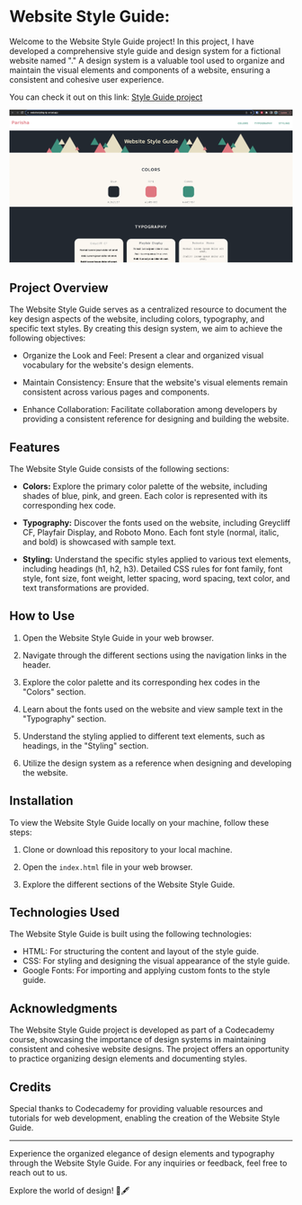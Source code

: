 # Website Style Guide: 

Welcome to the Website Style Guide project! In this project, I have developed a comprehensive style guide and design system for a fictional website named "." A design system is a valuable tool used to organize and maintain the visual elements and components of a website, ensuring a consistent and cohesive user experience.

You can check it out on this link: [Style Guide project](https://websitestyling-lp.vercel.app/) 

![Style Guide](StyleGuide.png)

## Project Overview

The Website Style Guide serves as a centralized resource to document the key design aspects of the website, including colors, typography, and specific text styles. By creating this design system, we aim to achieve the following objectives:

- Organize the Look and Feel: Present a clear and organized visual vocabulary for the website's design elements.

- Maintain Consistency: Ensure that the website's visual elements remain consistent across various pages and components.

- Enhance Collaboration: Facilitate collaboration among developers by providing a consistent reference for designing and building the website.

## Features

The Website Style Guide consists of the following sections:

- **Colors:** Explore the primary color palette of the website, including shades of blue, pink, and green. Each color is represented with its corresponding hex code.

- **Typography:** Discover the fonts used on the website, including Greycliff CF, Playfair Display, and Roboto Mono. Each font style (normal, italic, and bold) is showcased with sample text.

- **Styling:** Understand the specific styles applied to various text elements, including headings (h1, h2, h3). Detailed CSS rules for font family, font style, font size, font weight, letter spacing, word spacing, text color, and text transformations are provided.

## How to Use

1. Open the Website Style Guide in your web browser.

2. Navigate through the different sections using the navigation links in the header.

3. Explore the color palette and its corresponding hex codes in the "Colors" section.

4. Learn about the fonts used on the website and view sample text in the "Typography" section.

5. Understand the styling applied to different text elements, such as headings, in the "Styling" section.

6. Utilize the design system as a reference when designing and developing the  website.

## Installation

To view the Website Style Guide locally on your machine, follow these steps:

1. Clone or download this repository to your local machine.

2. Open the `index.html` file in your web browser.

3. Explore the different sections of the  Website Style Guide.

## Technologies Used

The Website Style Guide is built using the following technologies:

- HTML: For structuring the content and layout of the style guide.
- CSS: For styling and designing the visual appearance of the style guide.
- Google Fonts: For importing and applying custom fonts to the style guide.

## Acknowledgments

The Website Style Guide project is developed as part of a Codecademy course, showcasing the importance of design systems in maintaining consistent and cohesive website designs. The project offers an opportunity to practice organizing design elements and documenting styles.

## Credits

Special thanks to Codecademy for providing valuable resources and tutorials for web development, enabling the creation of the  Website Style Guide.

---

Experience the organized elegance of design elements and typography through the Website Style Guide. For any inquiries or feedback, feel free to reach out to us.

Explore the world of design! 🎨🖋️
